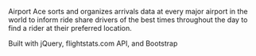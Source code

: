 Airport Ace sorts and organizes arrivals data at every major airport in the world to inform ride share drivers of the best times throughout the day to find a rider at their preferred location.

Built with jQuery, flightstats.com API, and Bootstrap

